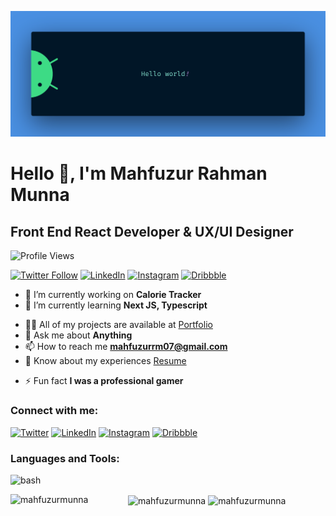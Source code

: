 <!-- Profile Banner -->
![MasterHead](https://raw.githubusercontent.com/ahmadhassan7/ahmadhassan7/master/resources/banner.png)

<!-- Introduction -->
# Hello 👋, I'm Mahfuzur Rahman Munna
## Front End React Developer & UX/UI Designer

<!-- Profile Views Counter -->
![Profile Views](https://komarev.com/ghpvc/?username=mahfuzurmunna&label=Profile%20views&color=0e75b6&style=flat)

<!-- Social Media Badges -->
[![Twitter Follow](https://img.shields.io/twitter/follow/mahfuzurmunna_r?logo=twitter&style=for-the-badge)](https://twitter.com/mahfuzurmunna_r)
[![LinkedIn](https://img.shields.io/badge/LinkedIn--blue?style=for-the-badge&logo=linkedin)](https://linkedin.com/in/mahfuzurmunna)
[![Instagram](https://img.shields.io/badge/Instagram--red?style=for-the-badge&logo=instagram)](https://instagram.com/mahfuzmunna07)
[![Dribbble](https://img.shields.io/badge/Dribbble--pink?style=for-the-badge&logo=dribbble)](https://dribbble.com/mahfuzurmunna)

<!-- Current Focus -->
- 🔭 I’m currently working on **Calorie Tracker**
- 🌱 I’m currently learning **Next JS, Typescript**

<!-- Projects and Contact Info -->
- 👨‍💻 All of my projects are available at [Portfolio](https://mahfuzurmunna-v1.netlify.app/)
- 💬 Ask me about **Anything**
- 📫 How to reach me **mahfuzurrm07@gmail.com**
- 📄 Know about my experiences [Resume](https://drive.google.com/file/d/12T2OGKNeQu0xXw0vsn_rlQl4QeZpjRuh/view?usp=sharing)

<!-- Fun Fact -->
- ⚡ Fun fact **I was a professional gamer**

<!-- Social Media Links -->
### Connect with me:
[![Twitter](https://raw.githubusercontent.com/rahuldkjain/github-profile-readme-generator/master/src/images/icons/Social/twitter.svg)](https://twitter.com/mahfuzurmunna_r)
[![LinkedIn](https://raw.githubusercontent.com/rahuldkjain/github-profile-readme-generator/master/src/images/icons/Social/linked-in-alt.svg)](https://linkedin.com/in/mahfuzurmunna)
[![Instagram](https://raw.githubusercontent.com/rahuldkjain/github-profile-readme-generator/master/src/images/icons/Social/instagram.svg)](https://instagram.com/mahfuzmunna07)
[![Dribbble](https://raw.githubusercontent.com/rahuldkjain/github-profile-readme-generator/master/src/images/icons/Social/dribbble.svg)](https://dribbble.com/mahfuzurmunna)

<!-- Languages and Tools -->
### Languages and Tools:
<p align="left">
  <img src="https://www.vectorlogo.zone/logos/gnu_bash/gnu_bash-icon.svg" alt="bash" width="40" height="40"/>
  <!-- Add your other icons here -->
</p>

<!-- GitHub Stats -->
<p align="center">
  <img align="left" src="https://github-readme-stats.vercel.app/api/top-langs?username=mahfuzurmunna&show_icons=true&locale=en&layout=compact" alt="mahfuzurmunna" />
  <img align="center" src="https://github-readme-stats.vercel.app/api?username=mahfuzurmunna&show_icons=true&locale=en" alt="mahfuzurmunna" />
  <img align="center" src="https://github-readme-streak-stats.herokuapp.com/?user=mahfuzurmunna" alt="mahfuzurmunna" />
</p>
